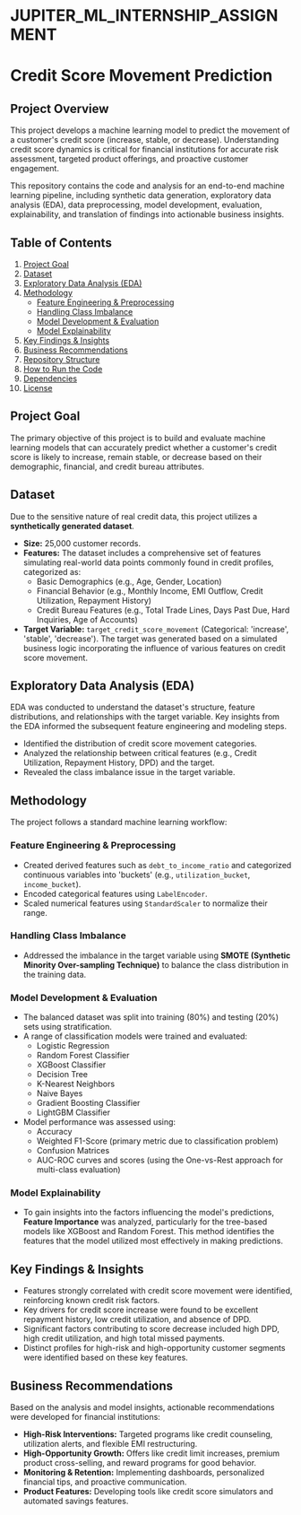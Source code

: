 # JUPITER_ML_INTERNSHIP_ASSIGNMENT
# Credit Score Movement Prediction

## Project Overview

This project develops a machine learning model to predict the movement of a customer's credit score (increase, stable, or decrease). Understanding credit score dynamics is critical for financial institutions for accurate risk assessment, targeted product offerings, and proactive customer engagement.

This repository contains the code and analysis for an end-to-end machine learning pipeline, including synthetic data generation, exploratory data analysis (EDA), data preprocessing, model development, evaluation, explainability, and translation of findings into actionable business insights.

## Table of Contents

1.  [Project Goal](#project-goal)
2.  [Dataset](#dataset)
3.  [Exploratory Data Analysis (EDA)](#exploratory-data-analysis-eda)
4.  [Methodology](#methodology)
    *   [Feature Engineering & Preprocessing](#feature-engineering--preprocessing)
    *   [Handling Class Imbalance](#handling-class-imbalance)
    *   [Model Development & Evaluation](#model-development--evaluation)
    *   [Model Explainability](#model-explainability)
5.  [Key Findings & Insights](#key-findings--insights)
6.  [Business Recommendations](#business-recommendations)
7.  [Repository Structure](#repository-structure)
8.  [How to Run the Code](#how-to-run-the-code)
9.  [Dependencies](#dependencies)
10. [License](#license)

## Project Goal

The primary objective of this project is to build and evaluate machine learning models that can accurately predict whether a customer's credit score is likely to increase, remain stable, or decrease based on their demographic, financial, and credit bureau attributes.

## Dataset

Due to the sensitive nature of real credit data, this project utilizes a **synthetically generated dataset**.

*   **Size:** 25,000 customer records.
*   **Features:** The dataset includes a comprehensive set of features simulating real-world data points commonly found in credit profiles, categorized as:
    *   Basic Demographics (e.g., Age, Gender, Location)
    *   Financial Behavior (e.g., Monthly Income, EMI Outflow, Credit Utilization, Repayment History)
    *   Credit Bureau Features (e.g., Total Trade Lines, Days Past Due, Hard Inquiries, Age of Accounts)
*   **Target Variable:** `target_credit_score_movement` (Categorical: 'increase', 'stable', 'decrease'). The target was generated based on a simulated business logic incorporating the influence of various features on credit score movement.

## Exploratory Data Analysis (EDA)

EDA was conducted to understand the dataset's structure, feature distributions, and relationships with the target variable. Key insights from the EDA informed the subsequent feature engineering and modeling steps.

*   Identified the distribution of credit score movement categories.
*   Analyzed the relationship between critical features (e.g., Credit Utilization, Repayment History, DPD) and the target.
*   Revealed the class imbalance issue in the target variable.

## Methodology

The project follows a standard machine learning workflow:

### Feature Engineering & Preprocessing

*   Created derived features such as `debt_to_income_ratio` and categorized continuous variables into 'buckets' (e.g., `utilization_bucket`, `income_bucket`).
*   Encoded categorical features using `LabelEncoder`.
*   Scaled numerical features using `StandardScaler` to normalize their range.

### Handling Class Imbalance

*   Addressed the imbalance in the target variable using **SMOTE (Synthetic Minority Over-sampling Technique)** to balance the class distribution in the training data.

### Model Development & Evaluation

*   The balanced dataset was split into training (80%) and testing (20%) sets using stratification.
*   A range of classification models were trained and evaluated:
    *   Logistic Regression
    *   Random Forest Classifier
    *   XGBoost Classifier
    *   Decision Tree
    *   K-Nearest Neighbors
    *   Naive Bayes
    *   Gradient Boosting Classifier
    *   LightGBM Classifier
*   Model performance was assessed using:
    *   Accuracy
    *   Weighted F1-Score (primary metric due to classification problem)
    *   Confusion Matrices
    *   AUC-ROC curves and scores (using the One-vs-Rest approach for multi-class evaluation)

### Model Explainability

*   To gain insights into the factors influencing the model's predictions, **Feature Importance** was analyzed, particularly for the tree-based models like XGBoost and Random Forest. This method identifies the features that the model utilized most effectively in making predictions.


## Key Findings & Insights

*   Features strongly correlated with credit score movement were identified, reinforcing known credit risk factors.
*   Key drivers for credit score increase were found to be excellent repayment history, low credit utilization, and absence of DPD.
*   Significant factors contributing to score decrease included high DPD, high credit utilization, and high total missed payments.
*   Distinct profiles for high-risk and high-opportunity customer segments were identified based on these key features.

## Business Recommendations

Based on the analysis and model insights, actionable recommendations were developed for financial institutions:

*   **High-Risk Interventions:** Targeted programs like credit counseling, utilization alerts, and flexible EMI restructuring.
*   **High-Opportunity Growth:** Offers like credit limit increases, premium product cross-selling, and reward programs for good behavior.
*   **Monitoring & Retention:** Implementing dashboards, personalized financial tips, and proactive communication.
*   **Product Features:** Developing tools like credit score simulators and automated savings features.

